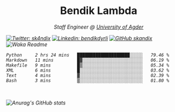 <h1 align="center"> Bendik Lambda </h1>
<p align="center"><em>Staff Engineer @ <a href="http://www.uia.no">University of Agder</a></p>



[![Twitter: sk4ndix](https://img.shields.io/twitter/follow/sk4ndix?style=social)](https://twitter.com/sk4ndix)
[![Linkedin: bendikdyrli](https://img.shields.io/badge/-bendikdyrli-blue?style=flat-square&logo=Linkedin&logoColor=white&link=https://www.linkedin.com/in/bendikdyrli/)](https://www.linkedin.com/in/bendikdyrli/)
[![GitHub skandix](https://img.shields.io/github/followers/skandix?label=follow&style=social)](https://github.com/skandix)
![Waka Readme](https://github.com/skandix/skandix/workflows/Waka%20Readme/badge.svg)


<!--START_SECTION:waka-->

```text
Python     2 hrs 24 mins   ████████████████████░░░░░   79.46 %
Markdown   11 mins         █▓░░░░░░░░░░░░░░░░░░░░░░░   06.19 %
Makefile   9 mins          █▒░░░░░░░░░░░░░░░░░░░░░░░   05.34 %
XML        6 mins          █░░░░░░░░░░░░░░░░░░░░░░░░   03.62 %
Text       4 mins          ▓░░░░░░░░░░░░░░░░░░░░░░░░   02.39 %
Bash       3 mins          ▒░░░░░░░░░░░░░░░░░░░░░░░░   01.80 %
```

<!--END_SECTION:waka-->

  <br>
  
![Anurag's GitHub stats](https://github-readme-stats.vercel.app/api?username=skandix&show_icons=true&theme=tokyonight)


